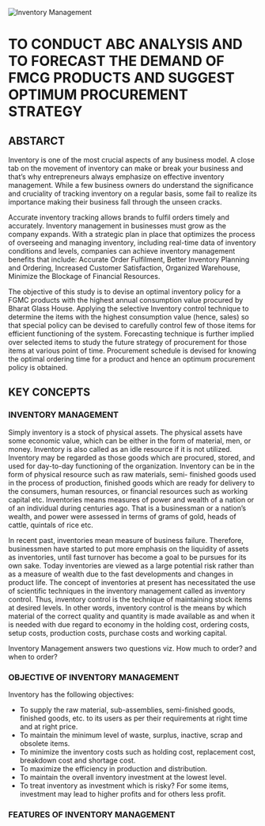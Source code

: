 ![Inventory Management](https://github.com/user-attachments/assets/a39668c0-354b-4529-9314-e71b31965fa7)
# TO CONDUCT ABC ANALYSIS AND TO FORECAST THE DEMAND OF FMCG PRODUCTS AND SUGGEST OPTIMUM PROCUREMENT  STRATEGY

## ABSTARCT
Inventory is one of the most crucial aspects of any business model. A close tab on the movement of inventory can make or break your business and that’s why entrepreneurs always emphasize on effective inventory management. While a few business owners do understand the significance and cruciality of tracking inventory on a regular basis, some fail to realize its importance making their business fall through the unseen cracks. 

Accurate inventory tracking allows brands to fulfil orders timely and accurately. Inventory management in businesses must grow as the company expands. With a strategic plan in place that optimizes the process of overseeing and managing inventory, including real-time data of inventory conditions and levels, companies can achieve inventory management benefits that include: Accurate Order Fulfilment, Better Inventory Planning and Ordering, Increased Customer Satisfaction, Organized Warehouse, Minimize the Blockage of Financial Resources. 

The objective of this study is to devise an optimal inventory policy for a FGMC products with the highest annual consumption value procured by Bharat Glass House. Applying the selective Inventory control technique to determine the items with the highest consumption value (hence, sales) so that special policy can be devised to carefully control few of those items for efficient functioning of the system. Forecasting technique is further implied over selected items to study the future strategy of procurement for those items at various point of time. Procurement schedule is devised for knowing the optimal ordering time for a product and hence an optimum procurement policy is obtained.

## KEY CONCEPTS
### INVENTORY MANAGEMENT
Simply inventory is a stock of physical assets. The physical assets have some economic value, which can be either in the form of material, men, or money. Inventory is also called as an idle resource if it is not utilized. Inventory may be regarded as those goods which are procured, stored, and used for day-to-day functioning of the organization. Inventory can be in the form of physical resource such as raw materials, semi- finished goods used in the process of production, finished goods which are ready for delivery to the consumers, human resources, or financial resources such as working capital etc. Inventories means measures of power and wealth of a nation or of an individual during centuries ago. That is a businessman or a nation’s wealth, and power were assessed in terms of grams of gold, heads of cattle, quintals of rice etc. 

In recent past, inventories mean measure of business failure. Therefore, businessmen have started to put more emphasis on the liquidity of assets as inventories, until fast turnover has become a goal to be pursues for its own sake. Today inventories are viewed as a large potential risk rather than as a measure of wealth due to the fast developments and changes in product life. The concept of inventories at 
present has necessitated the use of scientific techniques in the inventory management called as inventory control. Thus, inventory control is the technique of maintaining stock items at desired levels. In 
other words, inventory control is the means by which material of the correct quality and quantity is made available as and when it is needed with due regard to economy in the 
holding cost, ordering costs, setup costs, production costs, purchase costs and working capital. 

Inventory Management answers two questions viz. How much to order? and when to order? 

### OBJECTIVE OF INVENTORY MANAGEMENT 
Inventory has the following objectives: 
 
- To supply the raw material, sub-assemblies, semi-finished goods, finished goods, etc. to its users as per their requirements at right time and at right price. 
- To maintain the minimum level of waste, surplus, inactive, scrap and obsolete items. 
- To minimize the inventory costs such as holding cost, replacement cost, breakdown cost and shortage cost. 
- To maximize the efficiency in production and distribution. 
- To maintain the overall inventory investment at the lowest level. 
- To treat inventory as investment which is risky? For some items, investment may lead to higher profits and for others less profit.

### FEATURES OF INVENTORY MANAGEMENT
